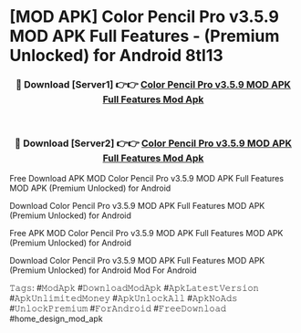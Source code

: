 # [MOD APK] Color Pencil Pro v3.5.9 MOD APK Full Features - (Premium Unlocked) for Android 8tl13



<div align="center">
<h3>🔴 Download [Server1] 👉👉 <a href="https://momento.my/?title=Color_Pencil_Pro_v3.5.9_MOD_APK_Full_Features">Color Pencil Pro v3.5.9 MOD APK Full Features Mod Apk</a></h3><br>

<h3>🔴 Download [Server2] 👉👉 <a href="https://momento.my/?title=Color_Pencil_Pro_v3.5.9_MOD_APK_Full_Features">Color Pencil Pro v3.5.9 MOD APK Full Features Mod Apk</a></h3>
</div>



Free Download APK MOD Color Pencil Pro v3.5.9 MOD APK Full Features MOD APK (Premium Unlocked) for Android

Download Color Pencil Pro v3.5.9 MOD APK Full Features MOD APK (Premium Unlocked) for Android

Free APK MOD Color Pencil Pro v3.5.9 MOD APK Full Features MOD APK (Premium Unlocked) for Android

Download Color Pencil Pro v3.5.9 MOD APK Full Features MOD APK (Premium Unlocked) for Android Mod For Android

𝚃𝚊𝚐𝚜: #𝙼𝚘𝚍𝙰𝚙𝚔 #𝙳𝚘𝚠𝚗𝚕𝚘𝚊𝚍𝙼𝚘𝚍𝙰𝚙𝚔 #𝙰𝚙𝚔𝙻𝚊𝚝𝚎𝚜𝚝𝚅𝚎𝚛𝚜𝚒𝚘𝚗 #𝙰𝚙𝚔𝚄𝚗𝚕𝚒𝚖𝚒𝚝𝚎𝚍𝙼𝚘𝚗𝚎𝚢 #𝙰𝚙𝚔𝚄𝚗𝚕𝚘𝚌𝚔𝙰𝚕𝚕 #𝙰𝚙𝚔𝙽𝚘𝙰𝚍𝚜 #𝚄𝚗𝚕𝚘𝚌𝚔𝙿𝚛𝚎𝚖𝚒𝚞𝚖 #𝙵𝚘𝚛𝙰𝚗𝚍𝚛𝚘𝚒𝚍 #𝙵𝚛𝚎𝚎𝙳𝚘𝚠𝚗𝚕𝚘𝚊𝚍 #home_design_mod_apk
